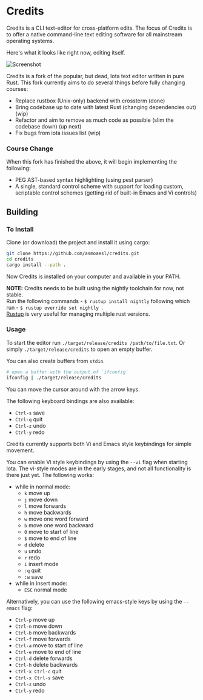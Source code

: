 # Credits

Credits is a CLI text-editor for cross-platform edits. The focus of Credits is to offer a native
command-line text editing software for all mainstream operating systems.

Here's what it looks like right now, editing itself.

![Screenshot](screenshot.png)

Credits is a fork of the popular, but dead, Iota text editor written in pure Rust. This fork currently aims to do several things before fully changing courses:

 - Replace rustbox (Unix-only) backend with crossterm (done)
 - Bring codebase up to date with latest Rust (changing dependencies out) (wip)
 - Refactor and aim to remove as much code as possible (slim the codebase down) (up next)
 - Fix bugs from iota issues list (wip)

### Course Change
When this fork has finished the above, it will begin implementing the following:
 - PEG AST-based syntax highlighting (using pest parser)
 - A single, standard control scheme with support for loading custom, scriptable control schemes (getting rid of built-in Emacs and Vi controls)

## Building
### To Install
Clone (or download) the project and install it using cargo:
```bash
git clone https://github.com/asmoaesl/credits.git
cd credits
cargo install --path .
```
Now Credits is installed on your computer and available in your PATH.

**NOTE:** Credits needs to be built using the nightly toolchain for now, not stable.<br>
Run the following commands - `$ rustup install nightly` following which run - `$ rustup override set nightly `.<br>
[Rustup](https://github.com/rust-lang-nursery/rustup.rs) is very useful for managing
multiple rust versions.

### Usage

To start the editor run `./target/release/credits /path/to/file.txt`. Or
simply `./target/release/credits` to open an empty buffer.

You can also create buffers from `stdin`.

```bash
# open a buffer with the output of `ifconfig`
ifconfig | ./target/release/credits
```

You can move the cursor around with the arrow keys.

The following keyboard bindings are also available:

- `Ctrl-s` save
- `Ctrl-q` quit
- `Ctrl-z` undo
- `Ctrl-y` redo

Credits currently supports both Vi and Emacs style keybindings for simple movement.

You can enable Vi style keybindings by using the `--vi` flag when starting Iota.
The vi-style modes are in the early stages, and not all functionality is there
just yet. The following works:

- while in normal mode:
    - `k` move up
    - `j` move down
    - `l` move forwards
    - `h` move backwards
    - `w` move one word forward
    - `b` move one word backward
    - `0` move to start of line
    - `$` move to end of line
    - `d` delete
    - `u` undo
    - `r` redo
    - `i` insert mode
    - `:q` quit
    - `:w` save
- while in insert mode:
    - `ESC` normal mode

Alternatively, you can use the following emacs-style keys by using the `--emacs` flag:

- `Ctrl-p` move up
- `Ctrl-n` move down
- `Ctrl-b` move backwards
- `Ctrl-f` move forwards
- `Ctrl-a` move to start of line
- `Ctrl-e` move to end of line
- `Ctrl-d` delete forwards
- `Ctrl-h` delete backwards
- `Ctrl-x Ctrl-c` quit
- `Ctrl-x Ctrl-s` save
- `Ctrl-z` undo
- `Ctrl-y` redo
